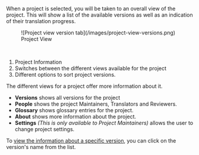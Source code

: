 When a project is selected, you will be taken to an overall view of the project. This will show a list of the available versions as well as an indication of their translation progress.
<figure>
![Project view version tab](/images/project-view-versions.png)
<figcaption>Project View</figcaption>
</figure>
<br>

1. Project Information
2. Switches between the different views available for the project
3. Different options to sort project versions.

The different views for a project offer more information about it.

- **Versions** shows all versions for the project
- **People** shows the project Maintainers, Translators and Reviewers.
- **Glossary** shows glossary entries for the project.
- **About** shows more information about the project.
- **Settings** _(This is only available to Project Maintainers)_ allows the user to change project settings.


To [view the information about a specific version](/user-guide/versions/version-view), you can click on the version's name from the list.